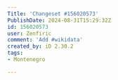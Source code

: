 ```yaml
---
Title: 'Changeset #156020573'
PublishDate: 2024-08-31T15:29:32Z
id: 156020573
user: Zenfiric
comment: 'Add #wikidata'
created_by: iD 2.30.2
tags:
- Montenegro

---
```

